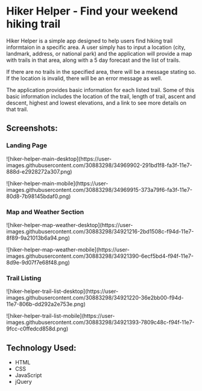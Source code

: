 <h1>Hiker Helper - Find your weekend hiking trail</h1>
<p>Hiker Helper is a simple app designed to help users find hiking trail informtaion in a specific area. A user simply has to input a location (city, landmark, address, or national park) and the application will provide a map with trails in that area, along with a 5 day forecast and the list of trails. </p>
<p>If there are no trails in the specified area, there will be a message stating so. If the location is invalid, there will be an error message as well.</p>
<p>The application provides basic information for each listed trail. Some of this basic information includes the location of the trail, length of trail, ascent and descent, highest and lowest elevations, and a link to see more details on that trail.</p>

<h2>Screenshots:</h2>
<h3>Landing Page</h3>
<p>![hiker-helper-main-desktop](https://user-images.githubusercontent.com/30883298/34969902-291bd1f8-fa3f-11e7-888d-e2928272a307.png)</p>
<p>![hiker-helper-main-mobile](https://user-images.githubusercontent.com/30883298/34969915-373a79f6-fa3f-11e7-80d8-7b98145bdaf0.png)</p>

<h3>Map and Weather Section</h3>
<p>![hiker-helper-map-weather-desktop](https://user-images.githubusercontent.com/30883298/34921216-2bd1508c-f94d-11e7-8f89-9a21013b6a94.png)</p>
<p>![hiker-helper-map-weather-mobile](https://user-images.githubusercontent.com/30883298/34921390-6ecf5bd4-f94f-11e7-8d9e-9d07f7e68f48.png)</p>

<h3>Trail Listing</h3>
<p>![hiker-helper-trail-list-desktop](https://user-images.githubusercontent.com/30883298/34921220-36e2bb00-f94d-11e7-806b-dd292a2e753e.png)</p>
<p>![hiker-helper-trail-list-mobile](https://user-images.githubusercontent.com/30883298/34921393-7809c48c-f94f-11e7-9fcc-c0ffedcd858d.png)</p>

<h2>Technology Used:</h2>
<ul>
  <li>HTML</li>
    <li>CSS</li>
    <li>JavaScript</li>
    <li>jQuery</li>
  </ul>
